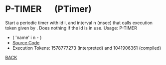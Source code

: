 # P-TIMER &emsp; (PTimer)
Start a periodic timer with id i, and interval n (msec) that calls execution token given by <name>. Does nothing if the id is in use. Usage: <id> <msec> P-TIMER <name>
* ( 'name' i n - )
* [Source Code](../words/amc_ext/PTimer.cs)
* Execution Tokens: 1578777273 (interpreted) and 1041906361 (compiled)


[BACK](builtins.md#PTimer)
